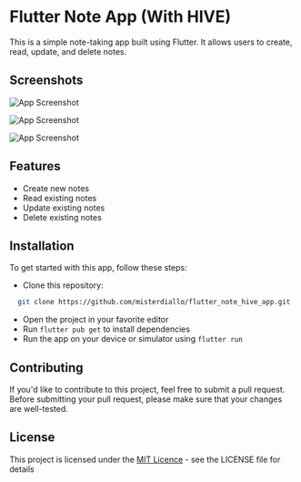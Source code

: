 # Flutter Note App (With HIVE)

This is a simple note-taking app built using Flutter. It allows users to create, read, update, and delete notes.

## Screenshots

![App Screenshot](https://github.com/misterdiallo/flutter_note_hive_app/blob/main/screenshots/Simulator%20Screen%20Shot%20-%20iPhone%2013%20-%202023-02-20%20at%2020.53.08.png?raw=true)

![App Screenshot](https://github.com/misterdiallo/flutter_note_hive_app/blob/main/screenshots/Simulator%20Screen%20Shot%20-%20iPhone%2013%20-%202023-02-20%20at%2020.53.23.png?raw=true)

![App Screenshot](https://github.com/misterdiallo/flutter_note_hive_app/blob/main/screenshots/Simulator%20Screen%20Shot%20-%20iPhone%2013%20-%202023-02-20%20at%2020.53.16.png?raw=true)

## Features

-   Create new notes
-   Read existing notes
-   Update existing notes
-   Delete existing notes

## Installation

To get started with this app, follow these steps:

-   Clone this repository:

```bash
  git clone https://github.com/misterdiallo/flutter_note_hive_app.git
```

-   Open the project in your favorite editor
-   Run `flutter pub get` to install dependencies
-   Run the app on your device or simulator using `flutter run`

## Contributing

If you'd like to contribute to this project, feel free to submit a pull request. Before submitting your pull request, please make sure that your changes are well-tested.

## License

This project is licensed under the [MIT Licence](https://choosealicense.com/licenses/mit/) - see the LICENSE file for details
